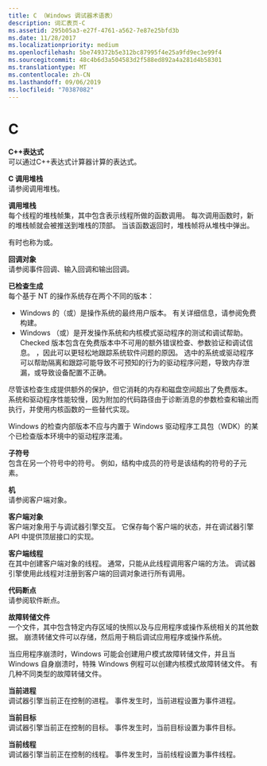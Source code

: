 ```yaml
---
title: C （Windows 调试器术语表）
description: 词汇表页-C
ms.assetid: 295b05a3-e27f-4761-a562-7e87e25bfd3b
ms.date: 11/28/2017
ms.localizationpriority: medium
ms.openlocfilehash: 5be749372b5e312bc87995f4e25a9fd9ec3e99f4
ms.sourcegitcommit: 48c4b6d3a504583d2f588ed892a4a281d4b58301
ms.translationtype: MT
ms.contentlocale: zh-CN
ms.lasthandoff: 09/06/2019
ms.locfileid: "70387082"
---
```

# <a name="c"></a>C


<span id="c___expression"></span><span id="C___EXPRESSION"></span>**C++表达式**  
可以通过C++表达式计算器计算的表达式。

<span id="c_call_stack"></span><span id="C_CALL_STACK"></span>**C 调用堆栈**  
请参阅调用堆栈。

<span id="call_stack"></span><span id="CALL_STACK"></span>**调用堆栈**  
每个线程的堆栈帧集，其中包含表示线程所做的函数调用。 每次调用函数时，新的堆栈帧就会被推送到堆栈的顶部。 当该函数返回时，堆栈帧将从堆栈中弹出。

有时也称为或。

<span id="callback_object"></span><span id="CALLBACK_OBJECT"></span>**回调对象**  
请参阅事件回调、输入回调和输出回调。

<span id="checked_build"></span><span id="CHECKED_BUILD"></span>**已检查生成**  
每个基于 NT 的操作系统存在两个不同的版本：

-   Windows 的（或）是操作系统的最终用户版本。 有关详细信息，请参阅免费构建。
-   Windows （或）是开发操作系统和内核模式驱动程序的测试和调试帮助。 Checked 版本包含在免费版本中不可用的额外错误检查、参数验证和调试信息。 ，因此可以更轻松地跟踪系统软件问题的原因。 选中的系统或驱动程序可以帮助隔离和跟踪可能导致不可预知的行为的驱动程序问题，导致内存泄漏，或导致设备配置不正确。

尽管该检查生成提供额外的保护，但它消耗的内存和磁盘空间超出了免费版本。 系统和驱动程序性能较慢，因为附加的代码路径由于诊断消息的参数检查和输出而执行，并使用内核函数的一些替代实现。

Windows 的检查内部版本不应与内置于 Windows 驱动程序工具包（WDK）的某个已检查版本环境中的驱动程序混淆。

<span id="child_symbol"></span><span id="CHILD_SYMBOL"></span>**子符号**  
包含在另一个符号中的符号。 例如，结构中成员的符号是该结构的符号的子元素。

<span id="client"></span><span id="CLIENT"></span>**机**  
请参阅客户端对象。

<span id="client_object"></span><span id="CLIENT_OBJECT"></span>**客户端对象**  
客户端对象用于与调试器引擎交互。 它保存每个客户端的状态，并在调试器引擎 API 中提供顶层接口的实现。

<span id="client_thread"></span><span id="CLIENT_THREAD"></span>**客户端线程**  
在其中创建客户端对象的线程。 通常，只能从此线程调用客户端的方法。 调试器引擎使用此线程对注册到客户端的回调对象进行所有调用。

<span id="code_breakpoint"></span><span id="CODE_BREAKPOINT"></span>**代码断点**  
请参阅软件断点。

<span id="crash_dump_file"></span><span id="CRASH_DUMP_FILE"></span>**故障转储文件**  
一个文件，其中包含特定内存区域的快照以及与应用程序或操作系统相关的其他数据。 崩溃转储文件可以存储，然后用于稍后调试应用程序或操作系统。

当应用程序崩溃时，Windows 可能会创建用户模式故障转储文件，并且当 Windows 自身崩溃时，特殊 Windows 例程可以创建内核模式故障转储文件。 有几种不同类型的故障转储文件。

<span id="current_process"></span><span id="CURRENT_PROCESS"></span>**当前进程**  
调试器引擎当前正在控制的进程。 事件发生时，当前进程设置为事件进程。

<span id="current_target"></span><span id="CURRENT_TARGET"></span>**当前目标**  
调试器引擎当前正在控制的目标。 事件发生时，当前目标设置为事件目标。

<span id="current_thread"></span><span id="CURRENT_THREAD"></span>**当前线程**  
调试器引擎当前正在控制的线程。 事件发生时，当前线程设置为事件线程。

 

 





